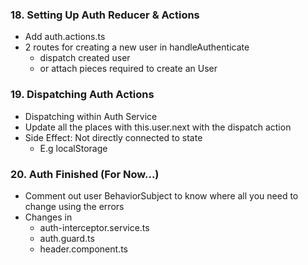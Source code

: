 ### 18. Setting Up Auth Reducer & Actions

* Add auth.actions.ts
* 2 routes for creating a new user in handleAuthenticate
  * dispatch created user
  * or attach pieces required to create an User

### 19. Dispatching Auth Actions

* Dispatching within Auth Service
* Update all the places with this.user.next with the dispatch action
* Side Effect: Not directly connected to state
  * E.g localStorage

### 20. Auth Finished (For Now...)

* Comment out user BehaviorSubject to know where all you need to change using the errors
* Changes in 
  * auth-interceptor.service.ts
  * auth.guard.ts
  * header.component.ts
